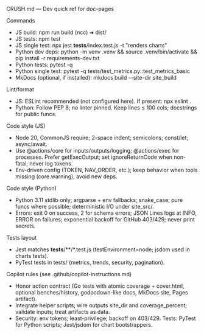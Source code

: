 CRUSH.md — Dev quick ref for doc-pages

Commands
- JS build: npm run build (ncc) ➜ dist/
- JS tests: npm test
- JS single test: npx jest __tests__/index.test.js -t "renders charts"
- Python dev deps: python -m venv .venv && source .venv/bin/activate && pip install -r requirements-dev.txt
- Python tests: pytest -q
- Python single test: pytest -q tests/test_metrics.py::test_metrics_basic
- MkDocs (optional, if installed): mkdocs build --site-dir site_build

Lint/format
- JS: ESLint recommended (not configured here). If present: npx eslint .
- Python: Follow PEP 8; no linter pinned. Keep lines ≤ 100 cols; docstrings for public funcs.

Code style (JS)
- Node 20, CommonJS require; 2-space indent; semicolons; const/let; async/await.
- Use @actions/core for inputs/outputs/logging; @actions/exec for processes. Prefer getExecOutput; set ignoreReturnCode when non-fatal; never log tokens.
- Env-driven config (TOKEN, NAV_ORDER, etc.); keep behavior when tools missing (core.warning), avoid new deps.

Code style (Python)
- Python 3.11 stdlib only; argparse + env fallbacks; snake_case; pure funcs where possible; deterministic I/O under site_src/.
- Errors: exit 0 on success, 2 for schema errors; JSON Lines logs at INFO, ERROR on failures; exponential backoff for GitHub 403/429; never print secrets.

Tests layout
- Jest matches __tests__/**/*.test.js (testEnvironment=node; jsdom used in charts tests).
- PyTest tests in tests/ (metrics, trends, security, pagination).

Copilot rules (see .github/copilot-instructions.md)
- Honor action contract (Go tests with atomic coverage + cover.html, optional benches/history, godocdown-like docs, MkDocs site, Pages artifact).
- Integrate helper scripts; wire outputs site_dir and coverage_percent; validate inputs; treat artifacts as data.
- Security: env tokens; least-privilege; backoff on 403/429. Tests: PyTest for Python scripts; Jest/jsdom for chart bootstrappers.